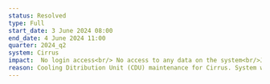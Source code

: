 ```yaml
---
status: Resolved
type: Full 
start_date: 3 June 2024 08:00
end_date: 4 June 2024 11:00
quarter: 2024_q2
system: Cirrus
impact:  No login access<br/> No access to any data on the system<br/>Jobs will not run. <br/> 
reason: Cooling Ditribution Unit (CDU) maintenance for Cirrus. System will be brought back with new boot image which includes an updated CUDA driver. 
---
```

